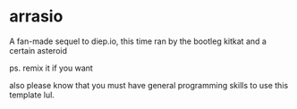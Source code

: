 # arrasio
A fan-made sequel to diep.io, this time ran  by the bootleg kitkat and a certain asteroid

ps. remix it if you want


also please know that you must have general programming skills to use this template lul.
